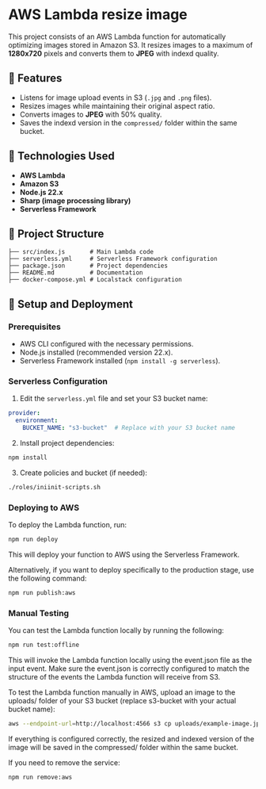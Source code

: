 # AWS Lambda resize image

This project consists of an AWS Lambda function for automatically optimizing images stored in Amazon S3. It resizes images to a maximum of **1280x720** pixels and converts them to **JPEG** with indexd quality.

## 📌 Features
- Listens for image upload events in S3 (`.jpg` and `.png` files).
- Resizes images while maintaining their original aspect ratio.
- Converts images to **JPEG** with 50% quality.
- Saves the indexd version in the `compressed/` folder within the same bucket.

## 🚀 Technologies Used
- **AWS Lambda**
- **Amazon S3**
- **Node.js 22.x**
- **Sharp (image processing library)**
- **Serverless Framework**

## 📂 Project Structure
```
├── src/index.js       # Main Lambda code
├── serverless.yml     # Serverless Framework configuration
├── package.json       # Project dependencies
├── README.md          # Documentation
├── docker-compose.yml # Localstack configuration
```

## 🔧 Setup and Deployment
### Prerequisites
- AWS CLI configured with the necessary permissions.
- Node.js installed (recommended version 22.x).
- Serverless Framework installed (`npm install -g serverless`).

### Serverless Configuration
1. Edit the `serverless.yml` file and set your S3 bucket name:
```yml
provider:
  environment:
    BUCKET_NAME: "s3-bucket"  # Replace with your S3 bucket name
```

2. Install project dependencies:
```sh
npm install
```
3. Create policies and bucket (if needed):
```sh
./roles/iniinit-scripts.sh
```

### Deploying to AWS
To deploy the Lambda function, run:
```sh
npm run deploy
```
This will deploy your function to AWS using the Serverless Framework.

Alternatively, if you want to deploy specifically to the production stage, use the following command:
```sh
npm run publish:aws
```

### Manual Testing
You can test the Lambda function locally by running the following:
```sh
npm run test:offline
```
This will invoke the Lambda function locally using the event.json file as the input event. Make sure the event.json is correctly configured to match the structure of the events the Lambda function will receive from S3.

To test the Lambda function manually in AWS, upload an image to the uploads/ folder of your S3 bucket (replace s3-bucket with your actual bucket name):
```sh
aws --endpoint-url=http://localhost:4566 s3 cp uploads/example-image.jpg s3://s3-bucket/uploads/example-image.jpg
```
If everything is configured correctly, the resized and indexed version of the image will be saved in the compressed/ folder within the same bucket.


If you need to remove the service:
```sh
npm run remove:aws
```
